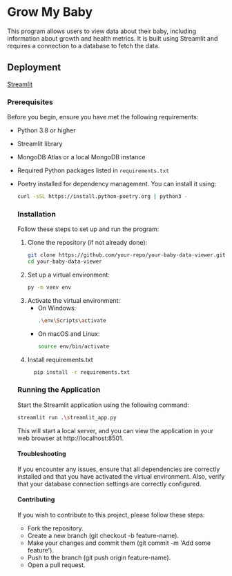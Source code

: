 # Grow My Baby

This program allows users to view data about their baby, including information about growth and health metrics. It is built using Streamlit and requires a connection to a database to fetch the data.

## Deployment

[Streamlit](https://growmybaby-9pa37bvsxgstijyksgwgr4.streamlit.app/)

### Prerequisites

Before you begin, ensure you have met the following requirements:

- Python 3.8 or higher
- Streamlit library
- MongoDB Atlas or a local MongoDB instance
- Required Python packages listed in `requirements.txt`
- Poetry installed for dependency management. You can install it using:

  ```sh
  curl -sSL https://install.python-poetry.org | python3 -
  ```

  ### Installation

  Follow these steps to set up and run the program:

  1. Clone the repository (if not already done):
     ```sh
     git clone https://github.com/your-repo/your-baby-data-viewer.git
     cd your-baby-data-viewer
     ```
  3. Set up a virtual environment:
     ```sh
     py -m venv env
     ```
  5. Activate the virtual environment:
     - On Windows:
       ```sh
       .\env\Scripts\activate
       ```
     - On macOS and Linux:
       ```sh
       source env/bin/activate
       ```
  6. Install requirements.txt
     ```sh
       pip install -r requirements.txt
     ``` 
    

    ### Running the Application
  Start the Streamlit application using the following command:
  ```sh
  streamlit run .\streamlit_app.py
  ```
  This will start a local server, and you can view the application in your web browser at http://localhost:8501.

  #### Troubleshooting
  If you encounter any issues, ensure that all dependencies are correctly installed and that you have activated the virtual environment. Also, verify that your database connection settings are correctly configured.

  #### Contributing
  If you wish to contribute to this project, please follow these steps:
  - Fork the repository.
  - Create a new branch (git checkout -b feature-name).
  - Make your changes and commit them (git commit -m 'Add some feature').
  - Push to the branch (git push origin feature-name).
  - Open a pull request.

